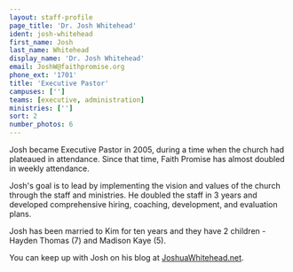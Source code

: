 ```yaml
---
layout: staff-profile
page_title: 'Dr. Josh Whitehead'
ident: josh-whitehead
first_name: Josh
last_name: Whitehead
display_name: 'Dr. Josh Whitehead'
email: JoshW@faithpromise.org
phone_ext: '1701'
title: 'Executive Pastor'
campuses: ['']
teams: [executive, administration]
ministries: ['']
sort: 2
number_photos: 6
---
```


Josh became Executive Pastor in 2005, during a time when the church had plateaued in attendance. Since that time, Faith Promise has almost doubled in weekly attendance.

Josh's goal is to lead by implementing the vision and values of the church through the staff and ministries. He doubled the staff in 3 years and developed comprehensive hiring, coaching, development, and evaluation plans.

Josh has been married to Kim for ten years and they have 2 children - Hayden Thomas (7) and Madison Kaye (5).

You can keep up with Josh on his blog at <a href="http://joshuawhitehead.net">JoshuaWhitehead.net</a>.